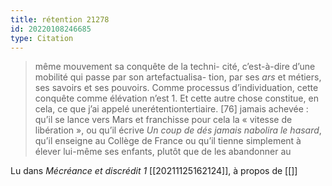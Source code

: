 ```yaml
---
title: rétention 21278
id: 20220108246685
type: Citation
---
```


> même mouvement sa conquête de la techni- cité, c’est-à-dire d’une mobilité qui passe par son artefactualisa- tion, par ses *ars* et métiers, ses savoirs et ses pouvoirs. Comme processus d’individuation, cette conquête comme élévation n’est 1. Et cette autre chose constitue, en cela, ce que j’ai appelé unerétentiontertiaire. [76] jamais achevée : qu’il se lance vers Mars et franchisse pour cela la « vitesse de libération », ou qu’il écrive *Un coup de dés jamais nabolira le hasard*, qu’il enseigne au Collège de France ou qu’il tienne simplement à élever lui-même ses enfants, plutôt que de les abandonner au

Lu dans *Mécréance et discrédit 1* [[20211125162124]], à propos de [[]]